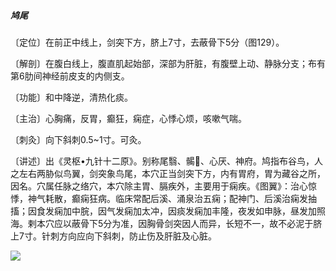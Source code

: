##### 鸠尾

〔定位〕在前正中线上，剑突下方，脐上7寸，去蔽骨下5分（图129）。

〔解剖〕在腹白线上，腹直肌起始部，深部为肝脏，有腹壁上动、静脉分支；布有第6肋间神经前皮支的内侧支。

〔功能〕和中降逆，清热化痰。

〔主治〕心胸痛，反胃，癫狂，痫症，心悸心烦，咳嗽气喘。

〔刺灸〕向下斜刺0.5~1寸。可灸。

〔讲述〕出《灵枢•九针十二原》。别称尾翳、𩩲𩨗、心厌、神府。鸠指布谷鸟，人之左右两胁似鸟翼，剑突象鸟尾，本穴正当剑突下方，内有胃府，胃为藏谷之所，因名。穴属任脉之络穴，本穴除主胃、膈疾外，主要用于痫疾。《图翼》：治心惊悸，神气耗散，癫痫狂病。临床常配后溪、涌泉治五痫；配神门、后溪治痫发抽搐；因食发痫加中脘，因气发痫加太冲，因痰发痫加丰隆，夜发如申脉，昼发加照海。剌本穴应以蔽骨下5分为准，因胸骨剑突因人而异，长短不一，故不必泥于脐上7寸。针刺方向应向下斜刺，防止伤及肝脏及心脏。

![](img/图129.jpg)
